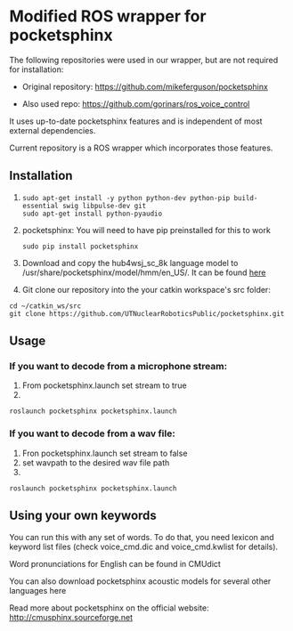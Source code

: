 # Modified ROS wrapper for pocketsphinx  

The following repositories were used in our wrapper, but are not required for installation:

* Original repository: https://github.com/mikeferguson/pocketsphinx  
  
* Also used repo: https://github.com/gorinars/ros_voice_control  

It uses up-to-date pocketsphinx features and is independent of most external dependencies.  
  
Current repository is a ROS wrapper which incorporates those features. 
  
## Installation 
1)   
    ```
    sudo apt-get install -y python python-dev python-pip build-essential swig libpulse-dev git
    sudo apt-get install python-pyaudio
    ```

2) pocketsphinx: You will need to have pip preinstalled for this to work
    ```
    sudo pip install pocketsphinx
    ```
3) Download and copy the hub4wsj_sc_8k language model  to /usr/share/pocketsphinx/model/hmm/en_US/. It can be found [here](https://sourceforge.net/projects/cmusphinx/files/Acoustic%20and%20Language%20Models/Archive/US%20English%20HUB4WSJ%20Acoustic%20Model/)

4) Git clone our repository into the your catkin workspace's src folder:
  ```
  cd ~/catkin_ws/src
  git clone https://github.com/UTNuclearRoboticsPublic/pocketsphinx.git  
  ```
## Usage

### If you want to decode from a microphone stream:
1. From pocketsphinx.launch set stream to true
2. 
```
roslaunch pocketsphinx pocketsphinx.launch
```

### If you want to decode from a wav file:
1. Fron pocketsphinx.launch set stream to false 
2. set wavpath to the desired wav file path 
3.
``` 
roslaunch pocketsphinx pocketsphinx.launch
```

## Using your own keywords

You can run this with any set of words. To do that, you need lexicon and keyword list files (check voice_cmd.dic and voice_cmd.kwlist for details).

Word pronunciations for English can be found in CMUdict

You can also download pocketsphinx acoustic models for several other languages here

Read more about pocketsphinx on the official website: http://cmusphinx.sourceforge.net

